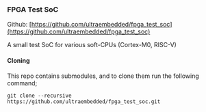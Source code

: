 ### FPGA Test SoC

Github:   [https://github.com/ultraembedded/fpga_test_soc](https://github.com/ultraembedded/fpga_test_soc)

A small test SoC for various soft-CPUs (Cortex-M0, RISC-V)

#### Cloning

This repo contains submodules, and to clone them run the following command;

```
git clone --recursive https://github.com/ultraembedded/fpga_test_soc.git

```
